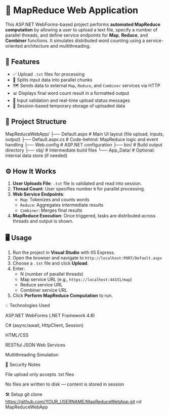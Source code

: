 # 🧠 MapReduce Web Application

This ASP.NET WebForms-based project performs **automated MapReduce computation** by allowing a user to upload a text file, specify a number of parallel threads, and define service endpoints for **Map**, **Reduce**, and **Combiner** functions. It simulates distributed word counting using a service-oriented architecture and multithreading.

## 🚀 Features

- ✅ Upload `.txt` files for processing
- 🔁 Splits input data into parallel chunks
- 🗺️ Sends data to external `Map`, `Reduce`, and `Combiner` services via HTTP
- 📊 Displays final word count result in a formatted output
- 🧪 Input validation and real-time upload status messages
- 🔐 Session-based temporary storage of uploaded data

## 📂 Project Structure

MapReduceWebApp/
├── Default.aspx # Main UI layout (file upload, inputs, output)
├── Default.aspx.cs # Code-behind: MapReduce logic and event handling
├── Web.config # ASP.NET configuration
├── bin/ # Build output directory
├── obj/ # Intermediate build files
└── App_Data/ # Optional: internal data store (if needed)

## ⚙️ How It Works

1. **User Uploads File**: `.txt` file is validated and read into session.
2. **Thread Count**: User specifies number `N` for parallel processing.
3. **Web Service Endpoints**:
   - `Map`: Tokenizes and counts words
   - `Reduce`: Aggregates intermediate results
   - `Combiner`: Merges final results
4. **MapReduce Execution**: Once triggered, tasks are distributed across threads and output is shown.

## 🖥️ Usage

1. Run the project in **Visual Studio** with IIS Express.
2. Open the browser and navigate to `http://localhost:PORT/Default.aspx`
3. Choose a `.txt` file and click **Upload**.
4. Enter:
   - N (number of parallel threads)
   - Map service URL (e.g., `https://localhost:44331/map`)
   - Reduce service URL
   - Combiner service URL
5. Click **Perform MapReduce Computation** to run.

💡 Technologies Used

ASP.NET WebForms (.NET Framework 4.8)

C# (async/await, HttpClient, Session)

HTML/CSS

RESTful JSON Web Services

Multithreading Simulation

🔐 Security Notes

File upload only accepts .txt files

No files are written to disk — content is stored in session

🛠️ Setup
git clone https://github.com/YOUR_USERNAME/MapReduceWebApp.git
cd MapReduceWebApp

